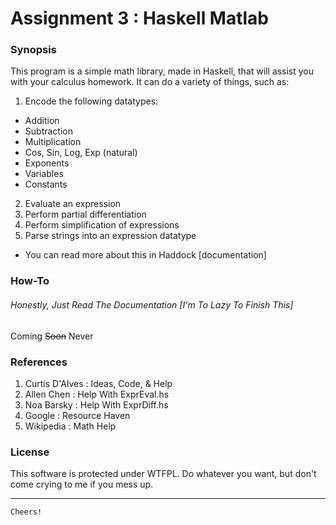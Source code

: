 # Assignment 3 : Haskell Matlab

### Synopsis
This program is a simple math library, made in Haskell, that will assist you with your calculus homework. It can do a variety of things, such as:
1. Encode the following datatypes:
  * Addition
  * Subtraction
  * Multiplication
  * Cos, Sin, Log, Exp (natural)
  * Exponents
  * Variables
  * Constants
2. Evaluate an expression
3. Perform partial differentiation
4. Perform simplification of expressions
5. Parse strings into an expression datatype
  * You can read more about this in Haddock [documentation]

### How-To 
###### Honestly, Just Read The Documentation [I'm To Lazy To Finish This]
Coming ~~Soon~~ Never 

### References
1. Curtis D'Alves  : Ideas, Code, & Help
2. Allen Chen      : Help With ExprEval.hs
3. Noa Barsky      : Help With ExprDiff.hs
4. Google          : Resource Haven
5. Wikipedia       : Math Help

### License
This software is protected under WTFPL. Do whatever you want, but don't come crying to me if you mess up. 

---

`Cheers!`
